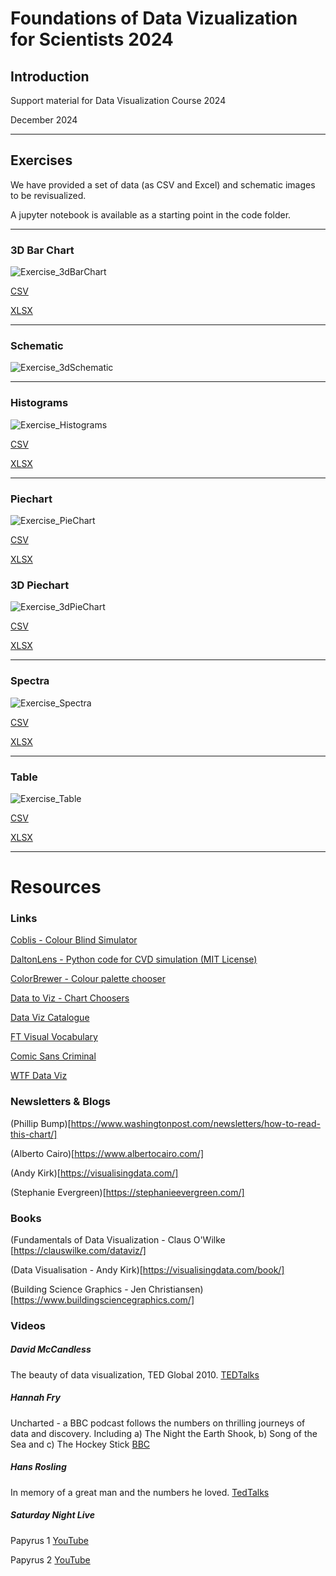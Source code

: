 # Foundations of Data Vizualization for Scientists 2024

## Introduction

Support material for Data Visualization Course 2024

December 2024

------------------------
## Exercises

We have provided a set of data (as CSV and Excel) and schematic images to be revisualized.

A jupyter notebook is available as a starting point in the code folder.

-------------------
### 3D Bar Chart

![Exercise_3dBarChart](https://github.com/user-attachments/assets/0913c38c-d0b1-4ca4-a7e1-f85efcfb371e)

[CSV](./Data/Exercise_BarChart3D.csv)

[XLSX](./Data/Exercise_BarChart3D.xlsx)

-------------------
### Schematic

![Exercise_3dSchematic](https://github.com/user-attachments/assets/a84f3e40-ae98-4fac-ae16-fbfea775fbc4)

-------------------
### Histograms

![Exercise_Histograms](https://github.com/user-attachments/assets/e56567c3-6649-4c1e-aadb-c31019e81d9e)

[CSV](./Data/Exercise_Histograms.csv)

[XLSX](./Data/Exercise_Histograms.xlsx)

-------------------
### Piechart

![Exercise_PieChart](https://github.com/user-attachments/assets/08d75cab-37c9-4f0d-8cfc-7ac7435a0c10)

[CSV](./Data/Exercise_PieChart.csv)

[XLSX](./Data/Exercise_PieChart.xlsx)

### 3D Piechart

![Exercise_3dPieChart](https://github.com/user-attachments/assets/d0b70228-90f2-49d5-82f9-c6e84a421baa)

[CSV](./Data/Exercise_3dPieChart.csv)

[XLSX](./Data/Exercise_3dPieChart.xlsx)

-------------------
### Spectra

![Exercise_Spectra](https://github.com/user-attachments/assets/e2c50702-4013-43a5-b97c-541242be9fad)

[CSV](./Data/Exercise_Spectra.csv)

[XLSX](./Data/Exercise_Spectra.xlsx)

-------------------
### Table

![Exercise_Table](https://github.com/user-attachments/assets/d99ed368-fb2f-4f3a-9c41-26f76b88fafd)

[CSV](./Data/Exercise_Table.csv)

[XLSX](./Data/Exercise_Table.xlsx)

-----------------------------
# Resources

### Links

[Coblis - Colour Blind Simulator](https://www.color-blindness.com/coblis-color-blindness-simulator/)

[DaltonLens - Python code for CVD simulation (MIT License)](https://github.com/DaltonLens/DaltonLens-Python)

[ColorBrewer - Colour palette chooser](https://colorbrewer2.org/)

[Data to Viz - Chart Choosers](https://data-to-viz.com)

[Data Viz Catalogue](https://datavizcatalogue.com/)

[FT Visual Vocabulary](https://www.ft.com/content/c7bb24c9-964d-479f-ba24-03a2b2df6e85)

[Comic Sans Criminal](https://comicsanscriminal.com/)

[WTF Data Viz](https://viz.wtf/)

### Newsletters & Blogs

(Phillip Bump)[https://www.washingtonpost.com/newsletters/how-to-read-this-chart/]

(Alberto Cairo)[https://www.albertocairo.com/]

(Andy Kirk)[https://visualisingdata.com/]

(Stephanie Evergreen)[https://stephanieevergreen.com/]

### Books

(Fundamentals of Data Visualization - Claus O'Wilke [https://clauswilke.com/dataviz/]

(Data Visualisation - Andy Kirk)[https://visualisingdata.com/book/]

(Building Science Graphics - Jen Christiansen)[https://www.buildingsciencegraphics.com/]

### Videos

##### David McCandless

The beauty of data visualization, TED Global 2010.
[TEDTalks](https://www.ted.com/talks/david_mccandless_the_beauty_of_data_visualization?subtitle=en)

##### Hannah Fry

Uncharted - a BBC podcast follows the numbers on thrilling journeys of data and discovery. Including a) The Night the Earth Shook, b) Song of the Sea and c) The Hockey Stick
[BBC](https://www.bbc.co.uk/programmes/m001qw8x)

##### Hans Rosling

In memory of a great man and the numbers he loved.
[TedTalks](https://www.ted.com/playlists/474/the_best_hans_rosling_talks_yo)

##### Saturday Night Live

Papyrus 1 [YouTube](https://www.youtube.com/watch?v=jVhlJNJopOQ)

Papyrus 2 [YouTube](https://www.youtube.com/watch?v=Q8PdffUfoF0)

